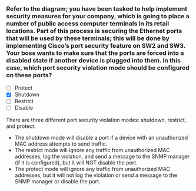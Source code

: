 ### Refer to the diagram; you have been tasked to help implement security measures for your company, which is going to place a number of public access computer terminals in its retail locations. Part of this process is securing the Ethernet ports that will be used by these terminals; this will be done by implementing Cisco’s port security feature on SW2 and SW3. Your boss wants to make sure that the ports are forced into a disabled state if another device is plugged into them. In this case, which port security violation mode should be configured on these ports?
- [ ] Protect
- [x] Shutdown
- [ ] Restrict
- [ ] Disable

There are three different port security violation modes: shutdown, restrict, and protect. <br/>
- The shutdown mode will disable a port if a device with an unauthorized MAC address attempts to send traffic.
- The restrict mode will ignore any traffic from unauthorized MAC addresses, log the violation, and send a message to the SNMP manager (if it is configured), but it will NOT disable the port.
- The protect mode will ignore any traffic from unauthorized MAC addresses, but it will not log the violation or send a message to the SNMP manager or disable the port.
